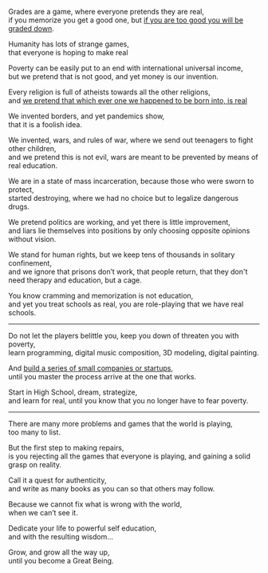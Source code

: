Grades are a game, where everyone pretends they are real,\
if you memorize you get a good one, but [if you are too good you will be graded down](https://www.youtube.com/watch?v=DzSnvxejenY).

Humanity has lots of strange games,\
that everyone is hoping to make real

Poverty can be easily put to an end with international universal income,\
but we pretend that is not good, and yet money is our invention.

Every religion is full of atheists towards all the other religions,\
and [we pretend that which ever one we happened to be born into, is real](https://www.youtube.com/watch?v=6mmskXXetcg)

We invented borders, and yet pandemics show,\
that it is a foolish idea.

We invented, wars, and rules of war, where we send out teenagers to fight other children,\
and we pretend this is not evil, wars are meant to be prevented by means of real education.

We are in a state of mass incarceration, because those who were sworn to protect,\
started destroying, where we had no choice but to legalize dangerous drugs.

We pretend politics are working, and yet there is little improvement,\
and liars lie themselves into positions by only choosing opposite opinions without vision.

We stand for human rights, but we keep tens of thousands in solitary confinement,\
and we ignore that prisons don’t work, that people return, that they don't need therapy and education, but a cage.

You know cramming and memorization is not education,\
and yet you treat schools as real, you are role-playing that we have real schools.

---

Do not let the players belittle you, keep you down of threaten you with poverty,\
learn programming, digital music composition, 3D modeling, digital painting.

And [build a series of small companies or startups](https://www.youtube.com/results?search_query=What+Is+A+Startup\&page=\&utm_source=opensearch),\
until you master the process arrive at the one that works.

Start in High School, dream, strategize,\
and learn for real, until you know that you no longer have to fear poverty.

---

There are many more problems and games that the world is playing,\
too many to list.

But the first step to making repairs,\
is you rejecting all the games that everyone is playing, and gaining a solid grasp on reality.

Call it a quest for authenticity,\
and write as many books as you can so that others may follow.

Because we cannot fix what is wrong with the world,\
when we can’t see it.

Dedicate your life to powerful self education,\
and with the resulting wisdom...

Grow, and grow all the way up,\
until you become a Great Being.
